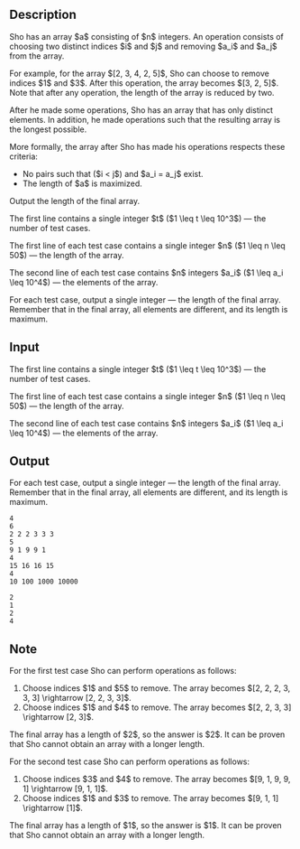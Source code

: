 ## Description

<div><p>Sho has an array $a$ consisting of $n$ integers. An operation consists of choosing two distinct indices $i$ and $j$ and removing $a_i$ and $a_j$ from the array.</p><p>For example, for the array $[2, 3, 4, 2, 5]$, Sho can choose to remove indices $1$ and $3$. After this operation, the array becomes $[3, 2, 5]$. Note that after any operation, the length of the array is reduced by two.</p><p>After he made some operations, Sho has an array that has only <span class="tex-font-style-bf">distinct</span> elements. In addition, he made operations such that the resulting array is the <span class="tex-font-style-bf">longest</span> possible. </p><p>More formally, the array after Sho has made his operations respects these criteria: </p><ul> <li> No pairs such that ($i &lt; j$) and $a_i = a_j$ exist. </li><li> The length of $a$ is maximized. </li></ul><p>Output the length of the final array.</p></div><div class="input-specification"><p>The first line contains a single integer $t$ ($1 \leq t \leq 10^3$)&nbsp;— the number of test cases.</p><p>The first line of each test case contains a single integer $n$ ($1 \leq n \leq 50$)&nbsp;— the length of the array.</p><p>The second line of each test case contains $n$ integers $a_i$ ($1 \leq a_i \leq 10^4$)&nbsp;— the elements of the array.</p></div><div class="output-specification"><p>For each test case, output a single integer&nbsp;— the length of the final array. Remember that in the final array, all elements are different, and its length is maximum.</p></div>

## Input

<p>The first line contains a single integer $t$ ($1 \leq t \leq 10^3$)&nbsp;— the number of test cases.</p><p>The first line of each test case contains a single integer $n$ ($1 \leq n \leq 50$)&nbsp;— the length of the array.</p><p>The second line of each test case contains $n$ integers $a_i$ ($1 \leq a_i \leq 10^4$)&nbsp;— the elements of the array.</p>

## Output

<p>For each test case, output a single integer&nbsp;— the length of the final array. Remember that in the final array, all elements are different, and its length is maximum.</p>





```input1|2,3,6,7
4
6
2 2 2 3 3 3
5
9 1 9 9 1
4
15 16 16 15
4
10 100 1000 10000
```




```output1
2
1
2
4
```



## Note

<p>For the first test case Sho can perform operations as follows: </p><ol> <li> Choose indices $1$ and $5$ to remove. The array becomes $[2, 2, 2, 3, 3, 3] \rightarrow [2, 2, 3, 3]$. </li><li> Choose indices $1$ and $4$ to remove. The array becomes $[2, 2, 3, 3] \rightarrow [2, 3]$. </li></ol> The final array has a length of $2$, so the answer is $2$. It can be proven that Sho cannot obtain an array with a longer length.<p>For the second test case Sho can perform operations as follows: </p><ol> <li> Choose indices $3$ and $4$ to remove. The array becomes $[9, 1, 9, 9, 1] \rightarrow [9, 1, 1]$. </li><li> Choose indices $1$ and $3$ to remove. The array becomes $[9, 1, 1] \rightarrow [1]$. </li></ol> The final array has a length of $1$, so the answer is $1$. It can be proven that Sho cannot obtain an array with a longer length.
